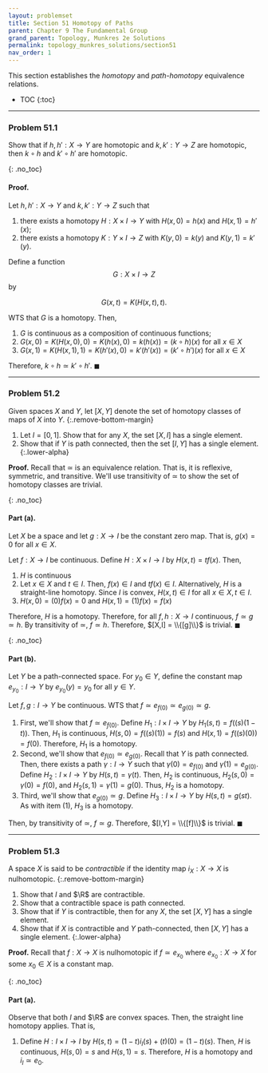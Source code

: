```yaml
---
layout: problemset
title: Section 51 Homotopy of Paths
parent: Chapter 9 The Fundamental Group
grand_parent: Topology, Munkres 2e Solutions
permalink: topology_munkres_solutions/section51
nav_order: 1
---
```


This section establishes the *homotopy* and *path-homotopy* equivalence relations. $\newcommand{\R}{\mathbb{R}}$

* TOC
{:toc}

---

<div class='problem_stmt' markdown='1'>

### Problem 51.1
Show that if $h, h': X \to Y$ are homotopic and $k, k':Y \to Z$ are homotopic, then $k \circ h$ and $k' \circ h'$ are homotopic.

{: .no_toc}
#### Proof.
Let $h, h': X \to Y$ and $k, k': Y \to Z$ such that
1. there exists a homotopy $H: X \times I \to Y$ with $H(x,0) = h(x)$ and $H(x,1) = h'(x)$;
2. there exists a homotopy $K:Y \times I \to Z$ with $K(y,0) = k(y)$ and $K(y,1) = k'(y)$.

Define a function $$G: X \times I \to Z$$ by

$$ G(x,t) = K(H(x,t),t).$$

WTS that $G$ is a homotopy. Then,
1. $G$ is continuous as a composition of continuous functions;
2. $G(x,0) = K(H(x,0),0) = K(h(x), 0) = k(h(x)) = (k \circ h)(x)$ for all $x \in X$
3. $G(x,1) = K(H(x,1),1) = K(h'(x), 0) = k'(h'(x)) = (k' \circ h')(x)$ for all $x \in X$

Therefore, $k \circ h \simeq k' \circ h'$. $\blacksquare$

</div>

---

<div class='problem_stmt' markdown='1'>

### Problem 51.2
Given spaces $X$ and $Y$, let $[X,Y]$ denote the set of homotopy classes of maps of $X$ into $Y$.
{:.remove-bottom-margin}
1. Let $I = [0,1]$. Show that for any $X$, the set $[X,I]$ has a single element.
2. Show that if $Y$ is path connected, then the set $[I,Y]$ has a single element.
{:.lower-alpha}

**Proof.** Recall that $\simeq$ is an equivalence relation. That is, it is reflexive, symmetric, and transitive. We'll use transitivity of $\simeq$ to show the set of homotopy classes are trivial.

{: .no_toc}
#### Part (a).
Let $X$ be a space and let $g: X \to I$ be the constant zero map. That is, $g(x) = 0$ for all $x \in X$.

Let $f: X \to I$ be continuous. Define $H: X \times I \to I$ by $H(x,t) = tf(x)$. Then,
1. $H$ is continuous
2. Let $x \in X$ and $t \in I$. Then, $f(x) \in I$ and $tf(x) \in I$. Alternatively, $H$ is a straight-line homotopy. Since $I$ is convex, $H(x,t) \in I$ for all $x \in X, t \in I$.
3. $H(x,0) = (0)f(x) = 0$ and $H(x,1) = (1)f(x) = f(x)$

Therefore, $H$ is a homotopy. Therefore, for all $f,h:X \to I$ continuous, $f \simeq g \simeq h$. By transitivity of $\simeq$, $f \simeq h$. Therefore, $[X,I] = \\{[g]\\}$ is trivial. $\blacksquare$

{: .no_toc}
#### Part (b).
Let $Y$ be a path-connected space. For $y_0 \in Y$, define the constant map $e_{y_0}: I \to Y$ by $e_{y_0}(y) = y_0$ for all $y \in Y$.

Let $f,g: I \to Y$ be continuous. WTS that $f \simeq e_{f(0)} \simeq e_{g(0)} \simeq g$.

1. First, we'll show that $f \simeq e_{f(0)}$. Define $H_1: I \times I \to Y$ by $H_1(s,t)=f((s)(1-t))$. Then, $H_1$ is continuous,
$H(s,0)=f((s)(1)) = f(s)$ and $H(x,1) = f((s)(0)) = f(0)$. Therefore, $H_1$ is a homotopy.
2. Second, we'll show that $e_{f(0)} \simeq e_{g(0)}$. Recall that $Y$ is path connected. Then, there exists a path $\gamma: I \to Y$ such that $\gamma(0) = e_{f(0)}$ and $\gamma(1) = e_{g(0)}$. <br>
Define $H_2: I \times I \to Y$ by $H(s,t) = \gamma(t)$. Then, $H_2$ is continuous, $H_2(s,0) = \gamma(0) = f(0)$, and $H_2(s,1) = \gamma(1) = g(0)$. Thus, $H_2$ is a homotopy.
3. Third, we'll show that $e_{g(0)} \simeq g$. Define $H_3: I \times I \to Y$ by $H(s,t)=g(st)$. As with item (1), $H_3$ is a homotopy.

Then, by transitivity of $\simeq$, $f \simeq g$. Therefore, $[I,Y] = \\{[f]\\}$ is trivial. $\blacksquare$

</div>

---

<div class='problem_stmt' markdown='1'>

### Problem 51.3
A space $X$ is said to be *contractible* if the identity map $i_X: X \to X$ is nulhomotopic.
{:.remove-bottom-margin}
1. Show that $I$ and $\R$ are contractible.
2. Show that a contractible space is path connected.
3. Show that if $Y$ is contractible, then for any $X$, the set $[X,Y]$ has a single element.
4. Show that if $X$ is contractible and $Y$ path-connected, then $[X,Y]$ has a single element.
{:.lower-alpha}

**Proof.** Recall that $f: X \to X$ is nulhomotopic if $f \simeq e_{x_0}$ where $e_{x_0}:X \to X$ for some $x_0 \in X$ is a constant map.

{: .no_toc}
#### Part (a).
Observe that both $I$ and $\R$ are convex spaces. Then, the straight line homotopy applies. That is,
1. Define $H: I \times I \to I$ by $H(s,t) = (1-t)i_I(s) + (t)(0) = (1-t)(s)$. Then, $H$ is continuous, $H(s,0) = s$ and $H(s,1) = s$. Therefore, $H$ is a homotopy and $i_I \simeq e_0$.

</div>

